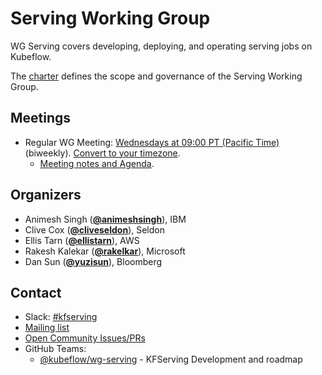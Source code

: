 <!---
This is an autogenerated file!

Please do not edit this file directly, but instead make changes to the
sigs.yaml file in the project root.

To understand how this file is generated, see https://github.com/kubeflow/community/generator/README.md
--->
# Serving Working Group

WG Serving covers developing, deploying, and operating serving jobs on Kubeflow.

The [charter](charter.md) defines the scope and governance of the Serving Working Group.

## Meetings
* Regular WG Meeting: [Wednesdays at 09:00 PT (Pacific Time)]() (biweekly). [Convert to your timezone](http://www.thetimezoneconverter.com/?t=09:00&tz=PT%20%28Pacific%20Time%29).
  * [Meeting notes and Agenda](https://docs.google.com/document/d/1KZUURwr9MnHXqHA08TFbfVbM8EAJSJjmaMhnvstvi-k/edit).

## Organizers

* Animesh Singh (**[@animeshsingh](https://github.com/animeshsingh)**), IBM
* Clive Cox (**[@cliveseldon](https://github.com/cliveseldon)**), Seldon
* Ellis Tarn (**[@ellistarn](https://github.com/ellistarn)**), AWS
* Rakesh Kalekar (**[@rakelkar](https://github.com/rakelkar)**), Microsoft
* Dan Sun (**[@yuzisun](https://github.com/yuzisun)**), Bloomberg

## Contact
- Slack: [#kfserving](https://kubeflow.slack.com/messages/kfserving)
- [Mailing list](https://groups.google.com/forum/#!forum/kubeflow-discuss)
- [Open Community Issues/PRs](https://github.com/kubeflow/community/labels/wg%2Farea/wg-serving)
- GitHub Teams:
    - [@kubeflow/wg-serving](https://github.com/orgs/kubeflow/teams/wg-serving) - KFServing Development and roadmap
<!-- BEGIN CUSTOM CONTENT -->

<!-- END CUSTOM CONTENT -->
